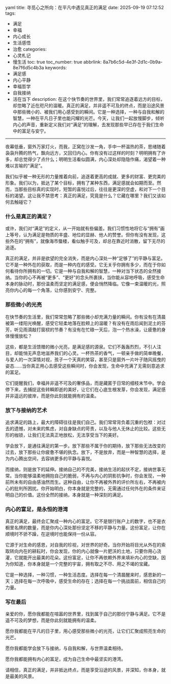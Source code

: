 yaml
title: 寻觅心之所向：在平凡中遇见真正的满足
date: 2025-09-19 07:12:52
tags:
  - 满足
  - 幸福
  - 内心成长
  - 生活感悟
  - 治愈
categories:
  - 心灵札记
  - 慢生活
toc: true
toc_number: true
abbrlink: 8a7b6c5d-4e3f-2d1c-0b9a-8e7f6d5c4b3a
keywords:
  - 满足感
  - 内心平静
  - 幸福哲学
  - 自我接纳
  - 活在当下
description: 在这个快节奏的世界里，我们常常追逐着远方的目标，却忽略了近在咫尺的温暖。真正的满足，并非遥不可及的终点，而是沿途风景中那些微小的、被我们用心感受到的瞬间。它是一种选择，一种与自我和解的智慧，一种在平凡日子里也能闪耀的光芒。今天，让我们一起放慢脚步，倾听内心的声音，重新定义我们对“满足”的理解，去发现那些早已存在于我们生命中的富足与安宁。
---

夜幕低垂，窗外万家灯火，而我，正窝在沙发一角，手中一杯温热的茶，思绪随着袅袅升腾的热气，飘向远方，又回归内心。你有没有过这样的时刻？明明拥有了许多，却总觉得少了点什么；明明生活看似圆满，内心深处却隐隐作痛，渴望着一种难以言喻的“满足”。

我们似乎被一种无形的力量推着向前，追逐着更高的成就、更多的财富、更完美的形象。我们以为，抵达了某个目标，拥有了某种东西，满足感就会如期而至。然而，当那些目标真的实现时，短暂的喜悦过后，往往是更深的空虚，和对下一个目标的渴望。这让我不禁思考：真正的满足，究竟是什么？它藏在哪里？我们又该如何去触碰它？

### 什么是真正的满足？

或许，我们对“满足”的定义，从一开始就有些偏差。我们习惯性地将它与“拥有”画上等号，认为满足是物质的丰盛、地位的显赫、他人的赞誉。但你有没有发现，这些外在的“拥有”，就像海市蜃楼，看似触手可及，却总在靠近时消散，留下无尽的追逐。

真正的满足，并非是欲望的完全消失，而是内心深处一种“足够了”的平静与富足。它不是一种外在的获取，而是一种内在的感受。它无关乎你拥有多少，而在于你如何看待你所拥有的一切。它是一种与自我和解的智慧，一种对当下状态的全然接纳。当你的心不再被“更多”、“更好”的念头所裹挟，当你能从容地呼吸，感受生命本身的脉动时，那份温柔而坚定的满足感，便会悄然降临。它像一束温暖的光，照亮你内心的每一个角落，让你感到安宁、完整。

### 那些微小的光亮

在快节奏的生活里，我们常常忽略了那些微小却充满力量的瞬间。你有没有在清晨被第一缕阳光唤醒，感受它轻柔地落在脸颊上的温暖？有没有在雨后闻到泥土的芬芳，听见雨滴敲打窗棂的节奏？有没有在忙碌一天后，泡一个热水澡，让疲惫的身体慢慢放松？

这些，都是生活馈赠的微小光亮，是满足感的源泉。它们不轰轰烈烈，不引人注目，却能悄无声息地滋养我们的心灵。一杯热茶的香气，一顿亲手做的简单晚餐，与爱人的一次深情对视，孩子一个天真的笑容，甚至只是窗外一片叶子随风摇曳的姿态……当你真正用心去感受这些瞬间时，你会发现，生命中充满了无需刻意追求的富足。

它们提醒我们，幸福并非遥不可及的奢侈品，而是藏匿于日常的细枝末节中。学会停下来，去捕捉这些转瞬即逝的美好，让它们在心底生根发芽，你会发现，满足感并非遥远的彼岸，而是你此刻就能拥有的温柔。

### 放下与接纳的艺术

追求满足的路上，最大的障碍往往是我们自己。我们常常背负着沉重的包袱：对过去的遗憾，对未来的焦虑，对自身缺点的苛责，以及与他人无休止的比较。这些无形的枷锁，让我们无法真正地放松，无法享受当下的美好。

学会放下，是通往满足的第一步。放下那些不属于你的期待，放下那些无法改变的过去，放下那些让你疲惫不堪的执念。放下，不是放弃，而是一种智慧的选择，是为内心腾出空间，去容纳更多的平静与喜悦。

而接纳，则是放下的延伸。接纳自己的不完美，接纳生活的起伏不定，接纳世事无常。当你能够温柔地拥抱自己的脆弱，不再与内心的阴影抗争时，你会发现，一种前所未有的自由感油然而生。这种自由，让你不再被外界的评价所左右，不再被内心的批判所困扰。你开始明白，你本身就是完整的，无需通过任何外在的条件来证明自己的价值。这份全然的接纳，本身就是一种深刻的满足。

### 内心的富足，是永恒的港湾

真正的满足，最终会汇聚成一种内心的富足。它不是银行账户上的数字，也不是衣橱里名牌的数量，而是你内心深处那份坚定不移的平静与力量。这份富足，让你在顺境时不骄不躁，在逆境时也能保持一份从容。

它源于对生命的感恩，对自我的珍视，对世界的好奇。当你开始将目光从外在的索取转向内在的耕耘时，你会发现，你的内心就像一片肥沃的土地，只要你用心浇灌，它就能开出最美的花朵。这份富足，让你不再依赖外界来填补内心的空缺，因为你知道，你本身就是一个完整的宇宙，拥有取之不尽、用之不竭的宝藏。

它是一种选择，一种习惯，一种生活态度。选择在每一个清晨醒来时，感恩新的一天；选择在每一次呼吸中，感受生命的存在；选择在每一个挑战面前，相信自己的力量。

### 写在最后

亲爱的你，愿你我都能在喧嚣的世界里，找到属于自己的那份宁静与满足。它不是遥不可及的梦想，而是你此刻就能拥有的温柔。

愿你我都能在平凡的日子里，用心感受那些微小的光亮，让它们汇聚成照亮生命的光芒。

愿你我都能学会放下与接纳，与自我和解，与世界温柔相待。

愿你我都能拥有内心的富足，成为自己生命中最坚实的港湾。

请相信，真正的满足，并非抵达终点，而是享受沿途的风景，并深知，你本身，就是最美的风景。
